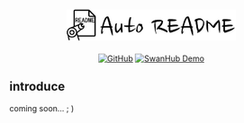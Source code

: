 <div align="center">
<h2><img src="./resources/logo.png" width=300></h2>
  
[![GitHub](https://img.shields.io/static/v1?label=Github&message=GitHub&color=black)](https://github.com/SwanHub-co/Auto-README)
[![SwanHub Demo](https://img.shields.io/static/v1?label=Demo&message=SwanHub%20Demo&color=blue)](https://swanhub.co/SwanHub/Auto-README/demo)
</div>  



## introduce
coming soon... ; )